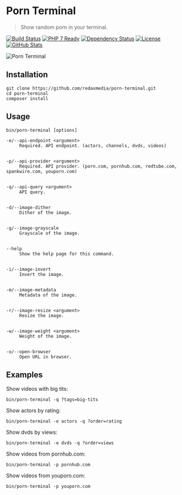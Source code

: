 Porn Terminal
=============

> Show random porn in your terminal.

[![Build Status](https://img.shields.io/travis/redaxmedia/porn-terminal.svg)](https://travis-ci.org/redaxmedia/porn-terminal)
[![PHP 7 Ready](https://php7ready.timesplinter.ch/redaxmedia/porn-terminal/badge.svg)](https://travis-ci.org/redaxmedia/porn-terminal)
[![Dependency Status](https://gemnasium.com/badges/github.com/redaxmedia/porn-terminal.svg)](https://gemnasium.com/github.com/redaxmedia/porn-terminal)
[![License](https://img.shields.io/packagist/l/redaxmedia/porn-terminal.svg)](https://packagist.org/packages/redaxmedia/porn-terminal)
[![GitHub Stats](https://img.shields.io/badge/github-stats-ff5500.svg)](http://githubstats.com/redaxmedia/porn-terminal)

![Porn Terminal](https://i.imgur.com/tLgfkDQ.png)


Installation
------------

```
git clone https://github.com/redaxmedia/porn-terminal.git
cd porn-terminal
composer install
```


Usage
-----

```
bin/porn-terminal [options]

-e/--api-endpoint <argument>
     Required. API endpoint. (actors, channels, dvds, videos)


-p/--api-provider <argument>
     Required. API provider. (porn.com, pornhub.com, redtube.com, spankwire.com, youporn.com)


-q/--api-query <argument>
     API query.


-d/--image-dither
     Dither of the image.


-g/--image-grayscale
     Grayscale of the image.


--help
     Show the help page for this command.


-i/--image-invert
     Invert the image.


-m/--image-metadata
     Metadata of the image.


-r/--image-resize <argument>
     Resize the image.


-w/--image-weight <argument>
     Weight of the image.


-o/--open-browser
     Open URL in browser.
```


Examples
--------

Show videos with big tits:

```
bin/porn-terminal -q ?tags=big-tits
```

Show actors by rating:

```
bin/porn-terminal -e actors -q ?order=rating
```

Show dvds by views:

```
bin/porn-terminal -e dvds -q ?order=views
```

Show videos from pornhub.com:
```
bin/porn-terminal -p pornhub.com
```

Show videos from youporn.com:

```
bin/porn-terminal -p youporn.com
```
